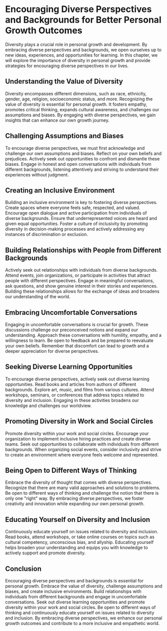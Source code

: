 # Encouraging Diverse Perspectives and Backgrounds for Better Personal Growth Outcomes

Diversity plays a crucial role in personal growth and development. By embracing diverse perspectives and backgrounds, we open ourselves up to new ideas, experiences, and opportunities for learning. In this chapter, we will explore the importance of diversity in personal growth and provide strategies for encouraging diverse perspectives in our lives.

## Understanding the Value of Diversity

Diversity encompasses different dimensions, such as race, ethnicity, gender, age, religion, socioeconomic status, and more. Recognizing the value of diversity is essential for personal growth. It fosters empathy, promotes critical thinking, expands cultural awareness, and challenges our assumptions and biases. By engaging with diverse perspectives, we gain insights that can enhance our own growth journey.

## Challenging Assumptions and Biases

To encourage diverse perspectives, we must first acknowledge and challenge our own assumptions and biases. Reflect on your own beliefs and prejudices. Actively seek out opportunities to confront and dismantle these biases. Engage in honest and open conversations with individuals from different backgrounds, listening attentively and striving to understand their experiences without judgment.

## Creating an Inclusive Environment

Building an inclusive environment is key to fostering diverse perspectives. Create spaces where everyone feels safe, respected, and valued. Encourage open dialogue and active participation from individuals of diverse backgrounds. Ensure that underrepresented voices are heard and given equal opportunities. Foster a culture of inclusivity by promoting diversity in decision-making processes and actively addressing any instances of discrimination or exclusion.

## Building Relationships with People from Different Backgrounds

Actively seek out relationships with individuals from diverse backgrounds. Attend events, join organizations, or participate in activities that attract people with different perspectives. Engage in meaningful conversations, ask questions, and show genuine interest in their stories and experiences. Building these relationships allows for the exchange of ideas and broadens our understanding of the world.

## Embracing Uncomfortable Conversations

Engaging in uncomfortable conversations is crucial for growth. These discussions challenge our preconceived notions and expand our understanding. Approach these conversations with humility, empathy, and a willingness to learn. Be open to feedback and be prepared to reevaluate your own beliefs. Remember that discomfort can lead to growth and a deeper appreciation for diverse perspectives.

## Seeking Diverse Learning Opportunities

To encourage diverse perspectives, actively seek out diverse learning opportunities. Read books and articles from authors of different backgrounds. Explore art, music, and films from various cultures. Attend workshops, seminars, or conferences that address topics related to diversity and inclusion. Engaging in these activities broadens our knowledge and challenges our worldview.

## Promoting Diversity in Work and Social Circles

Promote diversity within your work and social circles. Encourage your organization to implement inclusive hiring practices and create diverse teams. Seek out opportunities to collaborate with individuals from different backgrounds. When organizing social events, consider inclusivity and strive to create an environment where everyone feels welcome and represented.

## Being Open to Different Ways of Thinking

Embrace the diversity of thought that comes with diverse perspectives. Recognize that there are many valid approaches and solutions to problems. Be open to different ways of thinking and challenge the notion that there is only one "right" way. By embracing diverse perspectives, we foster creativity and innovation while expanding our own personal growth.

## Educating Yourself on Diversity and Inclusion

Continuously educate yourself on issues related to diversity and inclusion. Read books, attend workshops, or take online courses on topics such as cultural competency, unconscious bias, and allyship. Educating yourself helps broaden your understanding and equips you with knowledge to actively support and promote diversity.

## Conclusion

Encouraging diverse perspectives and backgrounds is essential for personal growth. Embrace the value of diversity, challenge assumptions and biases, and create inclusive environments. Build relationships with individuals from different backgrounds and engage in uncomfortable conversations. Seek out diverse learning opportunities and promote diversity within your work and social circles. Be open to different ways of thinking and continuously educate yourself on issues related to diversity and inclusion. By embracing diverse perspectives, we enhance our personal growth outcomes and contribute to a more inclusive and empathetic world.
